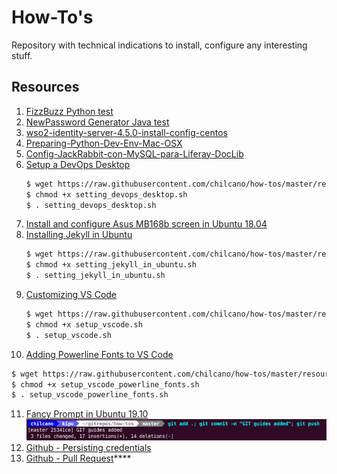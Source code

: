 # How-To's

Repository with technical indications to install, configure any interesting stuff. 

## Resources

1. [FizzBuzz Python test](resources/fizzbuzz1.py)
2. [NewPassword Generator Java test](resources/NewPasswordGenerator.java)
3. [wso2-identity-server-4.5.0-install-config-centos](resources/wso2-identity-server-4.5.0-install-config-centos.md)
4. [Preparing-Python-Dev-Env-Mac-OSX](resources/Preparing-Python-Dev-Env-Mac-OSX.md)
5. [Config-JackRabbit-con-MySQL-para-Liferay-DocLib](resources/config_jackrabbit_con_mysql_para_liferay_doclib.md)
6. [Setup a DevOps Desktop](resources/setting_devops_desktop.sh)
   ```sh
   $ wget https://raw.githubusercontent.com/chilcano/how-tos/master/resources/setting_devops_desktop.sh
   $ chmod +x setting_devops_desktop.sh  
   $ . setting_devops_desktop.sh
   ```
7. [Install and configure Asus MB168b screen in Ubuntu 18.04](resources/install_and_setup_mb168b_in_ubuntu.md)
8. [Installing Jekyll in Ubuntu](resources/setting_jekyll_in_ubuntu.sh)
   ```sh
   $ wget https://raw.githubusercontent.com/chilcano/how-tos/master/resources/setting_jekyll_in_ubuntu.sh
   $ chmod +x setting_jekyll_in_ubuntu.sh
   $ . setting_jekyll_in_ubuntu.sh
   ```
9. [Customizing VS Code](resources/setup_vscode.sh)
   ```sh
   $ wget https://raw.githubusercontent.com/chilcano/how-tos/master/resources/setup_vscode.sh
   $ chmod +x setup_vscode.sh
   $ . setup_vscode.sh
   ```
10. [Adding Powerline Fonts to VS Code](resources/setup_vscode_powerline_fonts.sh)
   ```sh
   $ wget https://raw.githubusercontent.com/chilcano/how-tos/master/resources/setup_vscode_powerline_fonts.sh
   $ chmod +x setup_vscode_powerline_fonts.sh
   $ . setup_vscode_powerline_fonts.sh
   ```
11. [Fancy Prompt in Ubuntu 19.10](resources/fancy_prompt.md)
   ![](resources/fancy_prompt_ubuntu_19.10.png)
12. [Github - Persisting credentials](resources/git_saving_credentials.md)
13. [Github - Pull Request](resources/git_pull_request_guide.md)****
